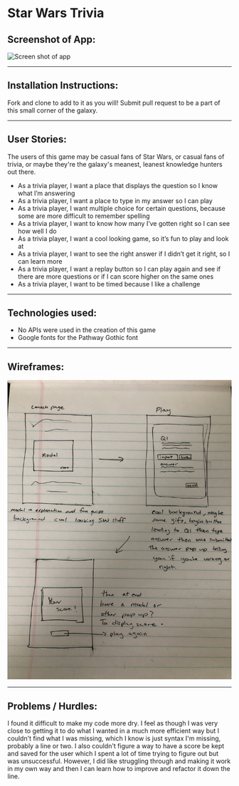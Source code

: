 # Star Wars Trivia

## Screenshot of App:

![Screen shot of app](screenshot.jpg)

---

## Installation Instructions:

Fork and clone to add to it as you will! Submit pull request to be a part of this small corner of the galaxy.

---

## User Stories:

The users of this game may be casual fans of Star Wars, or casual fans of trivia, or maybe they're the galaxy's meanest, leanest knowledge hunters out there.

- As a trivia player, I want a place that displays the question so I know what I’m answering
- As a trivia player, I want a place to type in my answer so I can play
- As a trivia player, I want multiple choice for certain questions, because some are more difficult to remember spelling
- As a trivia player, I want to know how many I’ve gotten right so I can see how well I do
- As a trivia player, I want a cool looking game, so it’s fun to play and look at
- As a trivia player, I want to see the right answer if I didn’t get it right, so I can learn more
- As a trivia player, I want a replay button so I can play again and see if there are more questions or if I can score higher on the same ones
- As a trivia player, I want to be timed because I like a challenge

---

## Technologies used:

- No APIs were used in the creation of this game
- Google fonts for the Pathway Gothic font

---

## Wireframes:

![Star Wars Trivia Wireframes](trivia-wireframe.jpg)

---

## Problems / Hurdles:

I found it difficult to make my code more dry. I feel as though I was very close to getting it to do what I wanted in a much more efficient way but I couldn't find what I was missing, which I know is just syntax I'm missing, probably a line or two. I also couldn't figure a way to have a score be kept and saved for the user which I spent a lot of time trying to figure out but was unsuccessful. However, I did like struggling through and making it work in my own way and then I can learn how to improve and refactor it down the line.
